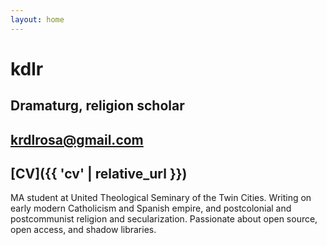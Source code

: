 ```yaml
---
layout: home
---
```

# kdlr
## Dramaturg, religion scholar
## krdlrosa@gmail.com
## [CV]({{ 'cv' | relative_url }})

MA student at United Theological Seminary of the Twin Cities. Writing on early modern Catholicism and Spanish empire, and postcolonial and postcommunist religion and secularization. Passionate about open source, open access, and shadow libraries.